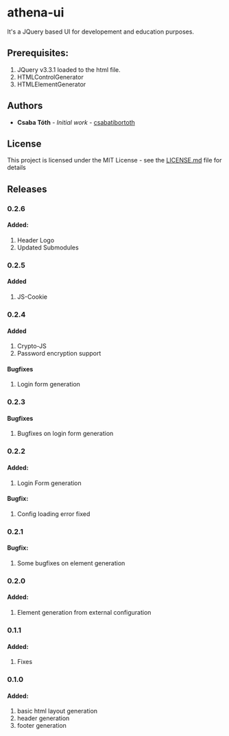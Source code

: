 # athena-ui

It's a JQuery based UI for developement and education purposes.

## Prerequisites:
1. JQuery v3.3.1 loaded to the html file.
2. HTMLControlGenerator
3. HTMLElementGenerator

## Authors

* **Csaba Tóth** - *Initial work* - [csabatibortoth](https://github.com/csabatibortoth)

## License

This project is licensed under the MIT License - see the [LICENSE.md](LICENSE.md) file for details

## Releases

 ### 0.2.6
 #### Added:
  1. Header Logo
  2. Updated Submodules

 ### 0.2.5
 #### Added
  1. JS-Cookie

 ### 0.2.4
 #### Added
  1. Crypto-JS
  2. Password encryption support

 #### Bugfixes
  1. Login form generation

 ### 0.2.3
 #### Bugfixes
  1. Bugfixes on login form generation

 ### 0.2.2
 #### Added:
  1. Login Form generation

 #### Bugfix:
  1. Config loading error fixed

 ### 0.2.1
 #### Bugfix:
  1. Some bugfixes on element generation

 ### 0.2.0
 #### Added:
  1. Element generation from external configuration

 ### 0.1.1
 #### Added:
  1. Fixes

 ### 0.1.0
 #### Added:
  1. basic html layout generation
  2. header generation
  3. footer generation
 
